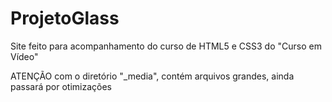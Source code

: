 # ProjetoGlass
Site feito para acompanhamento do curso de HTML5 e CSS3 do "Curso em Vídeo"

ATENÇÃO com o diretório "_media", contém arquivos grandes, ainda passará por otimizações
